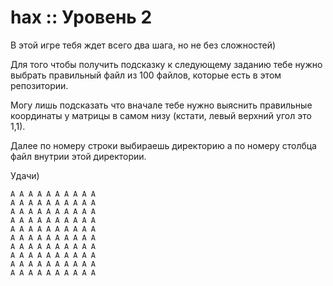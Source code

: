 # hax :: Уровень 2

В этой игре тебя ждет всего два шага, но не без сложностей)

Для того чтобы получить подсказку к следующему заданию тебе нужно выбрать правильный файл из 100 файлов,
которые есть в этом репозитории.

Могу лишь подсказать что вначале тебе нужно выяснить правильные координаты у матрицы в самом низу (кстати, левый верхний угол это 1,1).

Далее по номеру строки выбираешь директорию а по номеру столбца файл внутрии этой директории.

Удачи)

```
A A A A A A A A A A  
A A A A A A A A А A  
A A A A A A A A A A    
A A A A A A A A A A  
A A A A A A A A A A  
A A A A A A A A A A  
A A A A A A A A A A  
A A A A A A A A A A  
A A A A A A A A A A  
A A A A A A A A A A  
```
